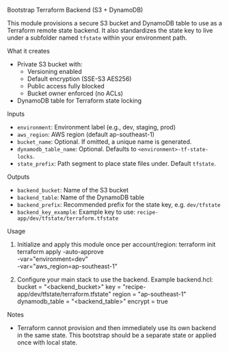 Bootstrap Terraform Backend (S3 + DynamoDB)

This module provisions a secure S3 bucket and DynamoDB table to use as a Terraform remote state backend. It also standardizes the state key to live under a subfolder named `tfstate` within your environment path.

What it creates
- Private S3 bucket with:
  - Versioning enabled
  - Default encryption (SSE-S3 AES256)
  - Public access fully blocked
  - Bucket owner enforced (no ACLs)
- DynamoDB table for Terraform state locking

Inputs
- `environment`: Environment label (e.g., dev, staging, prod)
- `aws_region`: AWS region (default ap-southeast-1)
- `bucket_name`: Optional. If omitted, a unique name is generated.
- `dynamodb_table_name`: Optional. Defaults to `<environment>-tf-state-locks`.
- `state_prefix`: Path segment to place state files under. Default `tfstate`.

Outputs
- `backend_bucket`: Name of the S3 bucket
- `backend_table`: Name of the DynamoDB table
- `backend_prefix`: Recommended prefix for the state key, e.g. `dev/tfstate`
- `backend_key_example`: Example key to use: `recipe-app/dev/tfstate/terraform.tfstate`

Usage
1. Initialize and apply this module once per account/region:
   terraform init
   terraform apply -auto-approve \
     -var="environment=dev" \
     -var="aws_region=ap-southeast-1"

2. Configure your main stack to use the backend. Example backend.hcl:
   bucket = "<backend_bucket>"
   key    = "recipe-app/dev/tfstate/terraform.tfstate"
   region = "ap-southeast-1"
   dynamodb_table = "<backend_table>"
   encrypt = true

Notes
- Terraform cannot provision and then immediately use its own backend in the same state. This bootstrap should be a separate state or applied once with local state.
